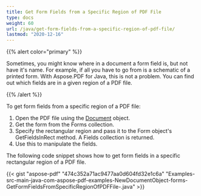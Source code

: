 ```yaml
---
title: Get Form Fields from a Specific Region of PDF File
type: docs
weight: 60
url: /java/get-form-fields-from-a-specific-region-of-pdf-file/
lastmod: "2020-12-16"
---
```


{{% alert color="primary" %}}

Sometimes, you might know where in a document a form field is, but not have it's name. For example, if all you have to go from is a schematic of a printed form. With Aspose.PDF for Java, this is not a problem. You can find out which fields are in a given region of a PDF file.

{{% /alert %}}

To get form fields from a specific region of a PDF file:

1. Open the PDF file using the [Document](http://www.aspose.com/api/java/pdf/com.aspose.pdf/classes/Document) object.
1. Get the form from the Forms collection.
1. Specify the rectangular region and pass it to the Form object's GetFieldsInRect method. A Fields collection is returned.
1. Use this to manipulate the fields.

The following code snippet shows how to get form fields in a specific rectangular region of a PDF file.

{{< gist "aspose-pdf" "474c352a71ac9477aa0d604fd32e1c6a" "Examples-src-main-java-com-aspose-pdf-examples-NewDocumentObject-forms-GetFormFieldsFromSpecificRegionOfPDFFile-.java" >}}
